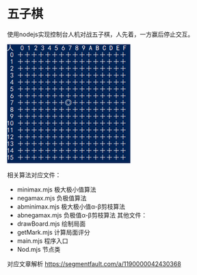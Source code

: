 # 五子棋
使用nodejs实现控制台人机对战五子棋，人先着，一方赢后停止交互。

![下棋过程动图](./show.gif)

相关算法对应文件：
- minimax.mjs 极大极小值算法
- negamax.mjs 负极值算法
- abminimax.mjs 极大极小值α-β剪枝算法
- abnegamax.mjs 负极值α-β剪枝算法
其他文件：
- drawBoard.mjs 绘制局面
- getMark.mjs 计算局面评分
- main.mjs 程序入口
- Nod.mjs 节点类

对应文章解析 https://segmentfault.com/a/1190000042430368